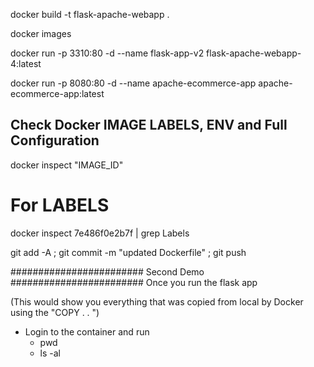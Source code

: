 docker build -t flask-apache-webapp .

docker images

docker run -p 3310:80 -d --name flask-app-v2 flask-apache-webapp-4:latest

docker run -p 8080:80 -d --name apache-ecommerce-app apache-ecommerce-app:latest

## Check Docker IMAGE LABELS, ENV and Full Configuration
docker inspect "IMAGE_ID" 

# For LABELS
docker inspect 7e486f0e2b7f | grep Labels 

git add -A ; git commit -m "updated Dockerfile" ; git push

######################## Second Demo ########################
Once you run the flask app 

(This would show you everything that was copied from local by Docker using the "COPY . . ")
- Login to the container and run 
    - pwd
    - ls -al

